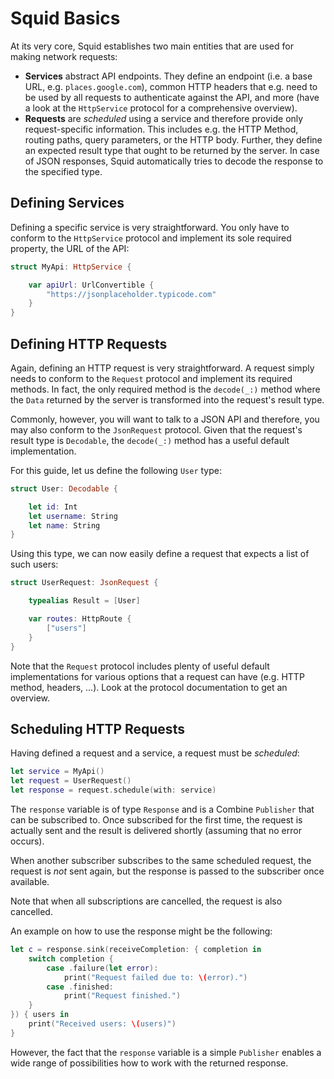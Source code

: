 # Squid Basics

At its very core, Squid establishes two main entities that are used for making network requests:

* **Services** abstract API endpoints. They define an endpoint (i.e. a base URL, e.g. `places.google.com`), common HTTP headers that e.g. need to be used by all requests to authenticate against the API, and more (have a look at the `HttpService` protocol for a comprehensive overview).
* **Requests** are *scheduled* using a service and therefore provide only request-specific information. This includes e.g. the HTTP Method, routing paths, query parameters, or the HTTP body. Further, they define an expected result type that ought to be returned by the server. In case of JSON responses, Squid automatically tries to decode the response to the specified type.

## Defining Services

Defining a specific service is very straightforward. You only have to conform to the `HttpService` protocol and implement its sole required property, the URL of the API:

```swift
struct MyApi: HttpService {

    var apiUrl: UrlConvertible {
        "https://jsonplaceholder.typicode.com"
    }
}
```

## Defining HTTP Requests

Again, defining an HTTP request is very straightforward. A request simply needs to conform to the `Request` protocol and implement its required methods. In fact, the only required method is the `decode(_:)` method where the `Data` returned by the server is transformed into the request's result type.

Commonly, however, you will want to talk to a JSON API and therefore, you may also conform to the `JsonRequest` protocol. Given that the request's result type is `Decodable`, the `decode(_:)` method has a useful default implementation.

For this guide, let us define the following `User` type:

```swift
struct User: Decodable {

    let id: Int
    let username: String
    let name: String
}
```

Using this type, we can now easily define a request that expects a list of such users:

```swift
struct UserRequest: JsonRequest {

    typealias Result = [User]

    var routes: HttpRoute {
        ["users"]
    }
}
```

Note that the `Request` protocol includes plenty of useful default implementations for various options that a request can have (e.g. HTTP method, headers, ...). Look at the protocol documentation to get an overview.

## Scheduling HTTP Requests

Having defined a request and a service, a request must be *scheduled*:

```swift
let service = MyApi()
let request = UserRequest()
let response = request.schedule(with: service)
```

The `response` variable is of type `Response` and is a Combine `Publisher` that can be subscribed to. Once subscribed for the first time, the request is actually sent and the result is delivered shortly (assuming that no error occurs).

When another subscriber subscribes to the same scheduled request, the request is *not* sent again, but the response is passed to the subscriber once available.

Note that when all subscriptions are cancelled, the request is also cancelled.

An example on how to use the response might be the following:

```swift
let c = response.sink(receiveCompletion: { completion in
    switch completion {
        case .failure(let error):
            print("Request failed due to: \(error).")
        case .finished:
            print("Request finished.")
    }
}) { users in
    print("Received users: \(users)")
}
```

However, the fact that the `response` variable is a simple `Publisher` enables a wide range of possibilities how to work with the returned response.
